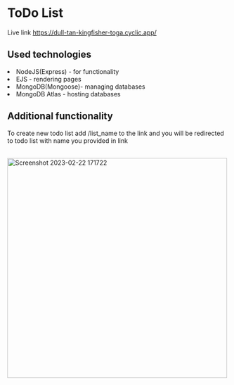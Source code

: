# ToDo List

Live link https://dull-tan-kingfisher-toga.cyclic.app/

## Used technologies 
<li>NodeJS(Express) - for functionality</li>
<li>EJS - rendering pages</li>
<li>MongoDB(Mongoose)- managing databases</li>
<li>MongoDB Atlas - hosting databases</li>

## Additional functionality
To create new todo list add /list_name to the link and you will be redirected to todo list with name you provided in link
<br>
<br>

<img width="500" alt="Screenshot 2023-02-22 171722" src="https://user-images.githubusercontent.com/125278159/220687912-4f34de08-0339-40a0-b7dd-fcc9c4647257.png">
